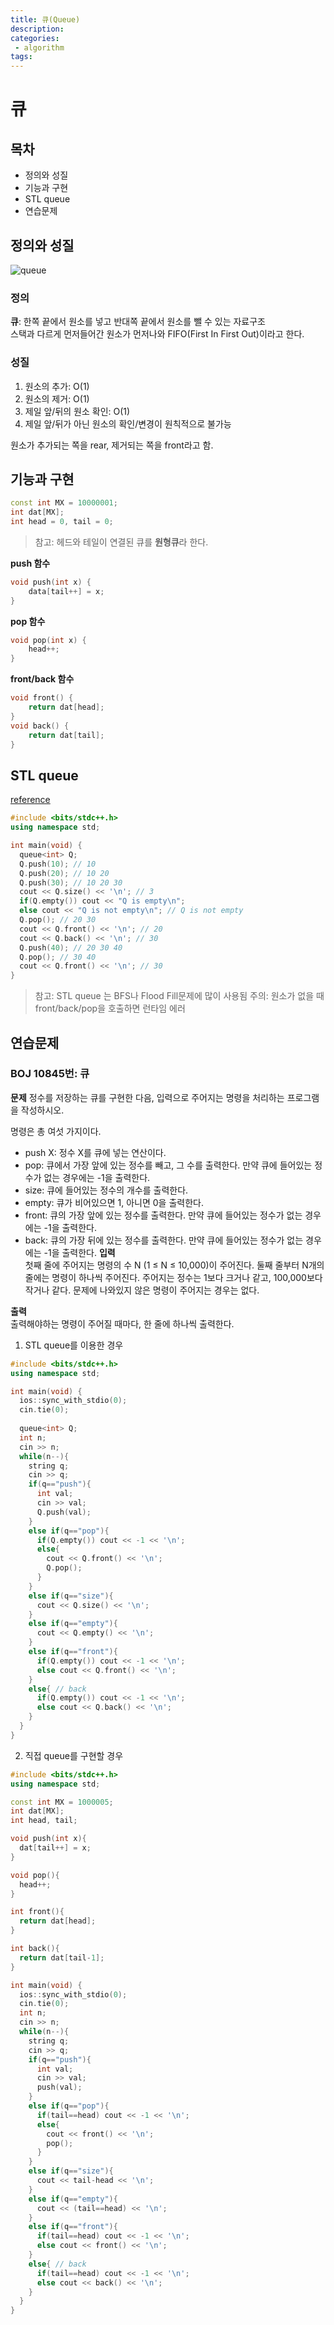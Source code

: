 ```yaml
---
title: 큐(Queue)
description:
categories:
 - algorithm
tags:
---
```



# 큐
## 목차
- 정의와 성질
- 기능과 구현
- STL queue
- 연습문제

## 정의와 성질
<img alt="queue" src="/assets/images/queue.png" />   

### 정의
**큐**: 한쪽 끝에서 원소를 넣고 반대쪽 끝에서 원소를 뺄 수 있는 자료구조  
스택과 다르게 먼저들어간 원소가 먼저나와 FIFO(First In First Out)이라고 한다.

### 성질
1. 원소의 추가: O(1)
2. 원소의 제거: O(1)
3. 제일 앞/뒤의 원소 확인: O(1)
4. 제일 앞/뒤가 아닌 원소의 확인/변경이 원칙적으로 불가능

원소가 추가되는 쪽을 rear, 제거되는 쪽을 front라고 함.

## 기능과 구현

```cpp
const int MX = 10000001;
int dat[MX];
int head = 0, tail = 0;
```
>참고: 헤드와 테일이 연결된 큐를 **원형큐**라 한다.

**push 함수**
```cpp
void push(int x) {
	data[tail++] = x;
}
```

**pop 함수**
```cpp
void pop(int x) {
	head++;
}
```

**front/back 함수**
```cpp
void front() {
	return dat[head];
}
void back() {
	return dat[tail];
}
```

## STL queue
[reference](http://www.cplusplus.com/reference/queue/queue/)

```cpp
#include <bits/stdc++.h>
using namespace std;

int main(void) {
  queue<int> Q;
  Q.push(10); // 10
  Q.push(20); // 10 20
  Q.push(30); // 10 20 30
  cout << Q.size() << '\n'; // 3
  if(Q.empty()) cout << "Q is empty\n";
  else cout << "Q is not empty\n"; // Q is not empty
  Q.pop(); // 20 30
  cout << Q.front() << '\n'; // 20
  cout << Q.back() << '\n'; // 30
  Q.push(40); // 20 30 40
  Q.pop(); // 30 40
  cout << Q.front() << '\n'; // 30
}
```
>참고: STL queue	는 BFS나 Flood Fill문제에 많이 사용됨
>주의: 원소가 없을 때 front/back/pop을 호출하면 런타임 에러

## 연습문제
### BOJ 10845번: 큐
**문제**
정수를 저장하는 큐를 구현한 다음, 입력으로 주어지는 명령을 처리하는 프로그램을 작성하시오.

명령은 총 여섯 가지이다.

- push X: 정수 X를 큐에 넣는 연산이다.
- pop: 큐에서 가장 앞에 있는 정수를 빼고, 그 수를 출력한다. 만약 큐에 들어있는 정수가 없는 경우에는 -1을 출력한다.
- size: 큐에 들어있는 정수의 개수를 출력한다.
- empty: 큐가 비어있으면 1, 아니면 0을 출력한다.
- front: 큐의 가장 앞에 있는 정수를 출력한다. 만약 큐에 들어있는 정수가 없는 경우에는 -1을 출력한다.
- back: 큐의 가장 뒤에 있는 정수를 출력한다. 만약 큐에 들어있는 정수가 없는 경우에는 -1을 출력한다.
**입력**   
첫째 줄에 주어지는 명령의 수 N (1 ≤ N ≤ 10,000)이 주어진다. 둘째 줄부터 N개의 줄에는 명령이 하나씩 주어진다. 주어지는 정수는 1보다 크거나 같고, 100,000보다 작거나 같다. 문제에 나와있지 않은 명령이 주어지는 경우는 없다.  

**출력**   
출력해야하는 명령이 주어질 때마다, 한 줄에 하나씩 출력한다.  

1. STL queue를 이용한 경우
```cpp
#include <bits/stdc++.h>
using namespace std;

int main(void) {
  ios::sync_with_stdio(0);
  cin.tie(0);
  
  queue<int> Q;
  int n;
  cin >> n;
  while(n--){
    string q;
    cin >> q;
    if(q=="push"){
      int val;
      cin >> val;
      Q.push(val);
    }
    else if(q=="pop"){
      if(Q.empty()) cout << -1 << '\n';
      else{
        cout << Q.front() << '\n';
        Q.pop();
      }
    }
    else if(q=="size"){
      cout << Q.size() << '\n';
    }
    else if(q=="empty"){
      cout << Q.empty() << '\n';
    }    
    else if(q=="front"){
      if(Q.empty()) cout << -1 << '\n';
      else cout << Q.front() << '\n';
    }
    else{ // back
      if(Q.empty()) cout << -1 << '\n';
      else cout << Q.back() << '\n';
    }
  }
}
```

2. 직접 queue를 구현할 경우
```cpp
#include <bits/stdc++.h>
using namespace std;

const int MX = 1000005;
int dat[MX];
int head, tail;

void push(int x){
  dat[tail++] = x;
}

void pop(){
  head++;
}

int front(){
  return dat[head];
}

int back(){
  return dat[tail-1];
}

int main(void) {
  ios::sync_with_stdio(0);
  cin.tie(0);
  int n;
  cin >> n;
  while(n--){
    string q;
    cin >> q;
    if(q=="push"){
      int val;
      cin >> val;
      push(val);
    }
    else if(q=="pop"){
      if(tail==head) cout << -1 << '\n';
      else{
        cout << front() << '\n';
        pop();
      }
    }
    else if(q=="size"){
      cout << tail-head << '\n';
    }
    else if(q=="empty"){
      cout << (tail==head) << '\n';
    }    
    else if(q=="front"){
      if(tail==head) cout << -1 << '\n';
      else cout << front() << '\n';
    }
    else{ // back
      if(tail==head) cout << -1 << '\n';
      else cout << back() << '\n';
    }
  }
}
```